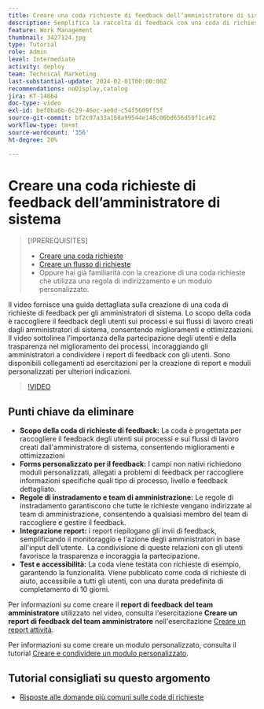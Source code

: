 ```yaml
---
title: Creare una coda richieste di feedback dell’amministratore di sistema
description: Semplifica la raccolta di feedback con una coda di richieste dedicata, utilizzando moduli personalizzati per l’input dettagliato, regole di routing per l’invio diretto al team di amministrazione, integrazione dei rapporti per informazioni fruibili e pubblicazione di code di richieste di assistenza accessibili con una durata di completamento predefinita di 10 giorni.
feature: Work Management
thumbnail: 3427124.jpg
type: Tutorial
role: Admin
level: Intermediate
activity: deploy
team: Technical Marketing
last-substantial-update: 2024-02-01T00:00:00Z
recommendations: noDisplay,catalog
jira: KT-14864
doc-type: video
exl-id: bef0ba6b-6c29-46ec-ae0d-c54f5609ff5f
source-git-commit: bf2c07a33a168a99544e148c06bd656d50f1ca92
workflow-type: tm+mt
source-wordcount: '356'
ht-degree: 20%

---
```


# Creare una coda richieste di feedback dell’amministratore di sistema

>[!PREREQUISITES]
>
>* [Creare una coda richieste](https://experienceleague.adobe.com/docs/workfront-learn/tutorials-workfront/manage-work/request-queues/create-a-request-queue.html?lang=it)
>* [Creare un flusso di richieste](https://experienceleague.adobe.com/docs/workfront-learn/tutorials-workfront/manage-work/request-queues/create-a-request-flow.html?lang=it)
>* Oppure hai già familiarità con la creazione di una coda richieste che utilizza una regola di indirizzamento e un modulo personalizzato.

Il video fornisce una guida dettagliata sulla creazione di una coda di richieste di feedback per gli amministratori di sistema.
&#x200B;Lo scopo della coda è raccogliere il feedback degli utenti sui processi e sui flussi di lavoro creati dagli amministratori di sistema, consentendo miglioramenti e ottimizzazioni.
Il video sottolinea l&#39;importanza della partecipazione degli utenti e della trasparenza nel miglioramento dei processi, incoraggiando gli amministratori a condividere i report di feedback con gli utenti.
&#x200B;Sono disponibili collegamenti ad esercitazioni per la creazione di report e moduli personalizzati per ulteriori indicazioni.


>[!VIDEO](https://video.tv.adobe.com/v/3427124/?quality=12&learn=on)

## Punti chiave da eliminare

* **Scopo della coda di richieste di feedback:** La coda è progettata per raccogliere il feedback degli utenti sui processi e sui flussi di lavoro creati dall&#39;amministratore di sistema, consentendo miglioramenti e ottimizzazioni&#x200B;
* **Forms personalizzato per il feedback:** I campi non nativi richiedono moduli personalizzati, allegati a problemi di feedback per raccogliere informazioni specifiche quali tipo di processo, livello e feedback dettagliato.
* **Regole di instradamento e team di amministrazione:** Le regole di instradamento garantiscono che tutte le richieste vengano indirizzate al team di amministrazione, consentendo a qualsiasi membro del team di raccogliere e gestire il feedback.
* **Integrazione report:** i report riepilogano gli invii di feedback, semplificando il monitoraggio e l&#39;azione degli amministratori in base all&#39;input dell&#39;utente. &#x200B; La condivisione di queste relazioni con gli utenti favorisce la trasparenza e incoraggia la partecipazione.
* **Test e accessibilità:** La coda viene testata con richieste di esempio, garantendo la funzionalità. Viene pubblicato come coda di richieste di aiuto, accessibile a tutti gli utenti, con una durata predefinita di completamento di 10 giorni.


Per informazioni su come creare il **report di feedback del team amministratore** utilizzato nel video, consulta l&#39;esercitazione **Creare un report di feedback del team amministratore** nell&#39;esercitazione [Creare un report attività](https://experienceleague.adobe.com/it/docs/workfront-learn/tutorials-workfront/reporting/basic-reporting/create-a-task-report#activity-2-create-an-admin-team-feedback-report).

Per informazioni su come creare un modulo personalizzato, consulta il tutorial [Creare e condividere un modulo personalizzato](https://experienceleague.adobe.com/docs/workfront-learn/tutorials-workfront/custom-data/custom-forms/custom-forms-creating-and-sharing-a-custom-form.html?lang=it).

## Tutorial consigliati su questo argomento

* [Risposte alle domande più comuni sulle code di richieste](/help/manage-work/request-queues/request-queue-faq.md)
